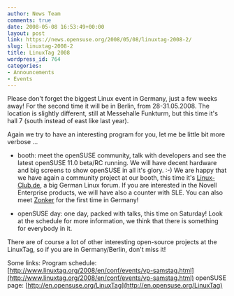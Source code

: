 ```yaml
---
author: News Team
comments: true
date: 2008-05-08 16:53:49+00:00
layout: post
link: https://news.opensuse.org/2008/05/08/linuxtag-2008-2/
slug: linuxtag-2008-2
title: LinuxTag 2008
wordpress_id: 764
categories:
- Announcements
- Events
---
```


Please don't forget the biggest Linux event in Germany, just a few weeks away! For the second time it will be in Berlin, from 28-31.05.2008. The location is slightly different, still at Messehalle Funkturm, but this time it's hall 7 (south instead of east like last year).

Again we try to have an interesting program for you, let me be little bit more verbose ...

- booth: meet the openSUSE community, talk with developers and see the latest openSUSE 11.0 beta/RC running. We will have decent hardware and big screens to show openSUSE in all it's glory. :-) We are happy that we have again a community project at our booth, this time it's [Linux-Club.de](http://linux-club.de), a big German Linux forum. If you are interested in the Novell Enterprise products, we will have also a counter with SLE. You can also meet [Zonker](http://zonker.opensuse.org) for the first time in Germany! 

- openSUSE day: one day, packed with talks, this time on Saturday! Look at the schedule for more information, we think that there is something for everybody in it. 

There are of course a lot of other interesting open-source projects at the LinuxTag, so if you are in Germany/Berlin, don't miss it!

Some links:
Program schedule: [http://www.linuxtag.org/2008/en/conf/events/vp-samstag.html](http://www.linuxtag.org/2008/en/conf/events/vp-samstag.html)
openSUSE page: [http://en.opensuse.org/LinuxTag](http://en.opensuse.org/LinuxTag)

